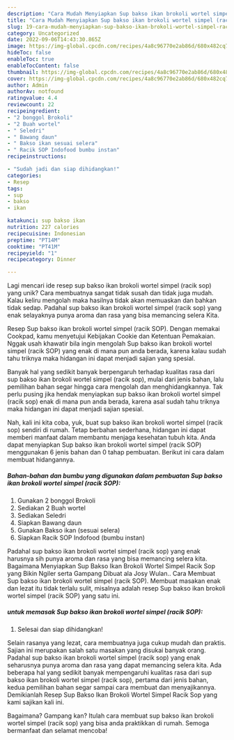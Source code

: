```yaml
---
description: "Cara Mudah Menyiapkan Sup bakso ikan brokoli wortel simpel (racik SOP) yang Enak"
title: "Cara Mudah Menyiapkan Sup bakso ikan brokoli wortel simpel (racik SOP) yang Enak"
slug: 19-cara-mudah-menyiapkan-sup-bakso-ikan-brokoli-wortel-simpel-racik-sop-yang-enak
category: Uncategorized
date: 2022-09-06T14:43:30.865Z
image: https://img-global.cpcdn.com/recipes/4a8c96770e2ab86d/680x482cq70/sup-bakso-ikan-brokoli-wortel-simpel-racik-sop-foto-resep-utama.jpg
hideToc: false
enableToc: true
enableTocContent: false
thumbnail: https://img-global.cpcdn.com/recipes/4a8c96770e2ab86d/680x482cq70/sup-bakso-ikan-brokoli-wortel-simpel-racik-sop-foto-resep-utama.jpg
cover: https://img-global.cpcdn.com/recipes/4a8c96770e2ab86d/680x482cq70/sup-bakso-ikan-brokoli-wortel-simpel-racik-sop-foto-resep-utama.jpg
author: Admin
authorAv: notfound
ratingvalue: 4.4
reviewcount: 22
recipeingredient:
- "2 bonggol Brokoli"
- "2 Buah wortel"
- " Seledri"
- " Bawang daun"
- " Bakso ikan sesuai selera"
- " Racik SOP Indofood bumbu instan"
recipeinstructions:

- "Sudah jadi dan siap dihidangkan!"
categories:
- Resep
tags:
- sup
- bakso
- ikan

katakunci: sup bakso ikan 
nutrition: 227 calories
recipecuisine: Indonesian
preptime: "PT14M"
cooktime: "PT41M"
recipeyield: "1"
recipecategory: Dinner

---
```





Lagi mencari ide resep sup bakso ikan brokoli wortel simpel (racik sop) yang unik? Cara membuatnya sangat tidak susah dan tidak juga mudah. Kalau keliru mengolah maka hasilnya tidak akan memuaskan dan bahkan tidak sedap. Padahal sup bakso ikan brokoli wortel simpel (racik sop) yang enak selayaknya punya aroma dan rasa yang bisa memancing selera Kita.





Resep Sup bakso ikan brokoli wortel simpel (racik SOP). Dengan memakai Cookpad, kamu menyetujui Kebijakan Cookie dan Ketentuan Pemakaian. Nggak usah khawatir bila ingin mengolah Sup bakso ikan brokoli wortel simpel (racik SOP) yang enak di mana pun anda berada, karena kalau sudah tahu triknya maka hidangan ini dapat menjadi sajian yang spesial.

Banyak hal yang sedikit banyak berpengaruh terhadap kualitas rasa dari sup bakso ikan brokoli wortel simpel (racik sop), mulai dari jenis bahan, lalu pemilihan bahan segar hingga cara mengolah dan menghidangkannya. Tak perlu pusing jika hendak menyiapkan sup bakso ikan brokoli wortel simpel (racik sop) enak di mana pun anda berada, karena asal sudah tahu triknya maka hidangan ini dapat menjadi sajian spesial.






Nah, kali ini kita coba, yuk, buat sup bakso ikan brokoli wortel simpel (racik sop) sendiri di rumah. Tetap berbahan sederhana, hidangan ini dapat memberi manfaat dalam membantu menjaga kesehatan tubuh kita. Anda dapat menyiapkan Sup bakso ikan brokoli wortel simpel (racik SOP) menggunakan 6 jenis bahan dan 0 tahap pembuatan. Berikut ini cara dalam membuat hidangannya.

<!--inarticleads1-->

##### Bahan-bahan dan bumbu yang digunakan dalam pembuatan Sup bakso ikan brokoli wortel simpel (racik SOP):

1. Gunakan 2 bonggol Brokoli
1. Sediakan 2 Buah wortel
1. Sediakan  Seledri
1. Siapkan  Bawang daun
1. Gunakan  Bakso ikan (sesuai selera)
1. Siapkan  Racik SOP Indofood (bumbu instan)


Padahal sup bakso ikan brokoli wortel simpel (racik sop) yang enak harusnya sih punya aroma dan rasa yang bisa memancing selera kita. Bagaimana Menyiapkan Sup Bakso Ikan Brokoli Wortel Simpel Racik Sop yang Bikin Ngiler serta Gampang Dibuat ala Josy Wulan.. Cara Membuat Sup bakso ikan brokoli wortel simpel (racik SOP). Membuat masakan enak dan lezat itu tidak terlalu sulit, misalnya adalah resep Sup bakso ikan brokoli wortel simpel (racik SOP) yang satu ini. 

<!--inarticleads2-->

#####  untuk memasak Sup bakso ikan brokoli wortel simpel (racik SOP):


1. Selesai dan siap dihidangkan!

Selain rasanya yang lezat, cara membuatnya juga cukup mudah dan praktis. Sajian ini merupakan salah satu masakan yang disukai banyak orang. Padahal sup bakso ikan brokoli wortel simpel (racik sop) yang enak seharusnya punya aroma dan rasa yang dapat memancing selera kita. Ada beberapa hal yang sedikit banyak mempengaruhi kualitas rasa dari sup bakso ikan brokoli wortel simpel (racik sop), pertama dari jenis bahan, kedua pemilihan bahan segar sampai cara membuat dan menyajikannya. Demikianlah Resep Sup Bakso Ikan Brokoli Wortel Simpel Racik Sop yang kami sajikan kali ini. 

Bagaimana? Gampang kan? Itulah cara membuat sup bakso ikan brokoli wortel simpel (racik sop) yang bisa anda praktikkan di rumah. Semoga bermanfaat dan selamat mencoba!
